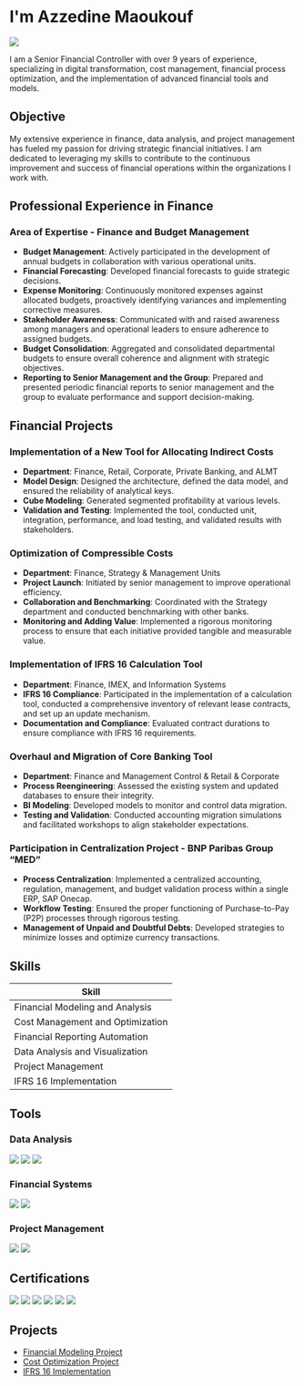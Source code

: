 # I'm Azzedine Maoukouf
<a href="https://www.linkedin.com/in/azzedine-maoukouf-a27194103/"><img src="https://img.shields.io/badge/-LinkedIn-0072b1?&style=for-the-badge&logo=linkedin&logoColor=white" /></a>

I am a Senior Financial Controller with over 9 years of experience, specializing in digital transformation, cost management, financial process optimization, and the implementation of advanced financial tools and models.

## Objective

My extensive experience in finance, data analysis, and project management has fueled my passion for driving strategic financial initiatives. I am dedicated to leveraging my skills to contribute to the continuous improvement and success of financial operations within the organizations I work with.

## Professional Experience in Finance

### Area of Expertise - Finance and Budget Management

- **Budget Management**: Actively participated in the development of annual budgets in collaboration with various operational units.
- **Financial Forecasting**: Developed financial forecasts to guide strategic decisions.
- **Expense Monitoring**: Continuously monitored expenses against allocated budgets, proactively identifying variances and implementing corrective measures.
- **Stakeholder Awareness**: Communicated with and raised awareness among managers and operational leaders to ensure adherence to assigned budgets.
- **Budget Consolidation**: Aggregated and consolidated departmental budgets to ensure overall coherence and alignment with strategic objectives.
- **Reporting to Senior Management and the Group**: Prepared and presented periodic financial reports to senior management and the group to evaluate performance and support decision-making.


## Financial Projects

### Implementation of a New Tool for Allocating Indirect Costs

- **Department**: Finance, Retail, Corporate, Private Banking, and ALMT
- **Model Design**: Designed the architecture, defined the data model, and ensured the reliability of analytical keys.
- **Cube Modeling**: Generated segmented profitability at various levels.
- **Validation and Testing**: Implemented the tool, conducted unit, integration, performance, and load testing, and validated results with stakeholders.

### Optimization of Compressible Costs

- **Department**: Finance, Strategy & Management Units
- **Project Launch**: Initiated by senior management to improve operational efficiency.
- **Collaboration and Benchmarking**: Coordinated with the Strategy department and conducted benchmarking with other banks.
- **Monitoring and Adding Value**: Implemented a rigorous monitoring process to ensure that each initiative provided tangible and measurable value.

### Implementation of IFRS 16 Calculation Tool

- **Department**: Finance, IMEX, and Information Systems
- **IFRS 16 Compliance**: Participated in the implementation of a calculation tool, conducted a comprehensive inventory of relevant lease contracts, and set up an update mechanism.
- **Documentation and Compliance**: Evaluated contract durations to ensure compliance with IFRS 16 requirements.

### Overhaul and Migration of Core Banking Tool

- **Department**: Finance and Management Control & Retail & Corporate
- **Process Reengineering**: Assessed the existing system and updated databases to ensure their integrity.
- **BI Modeling**: Developed models to monitor and control data migration.
- **Testing and Validation**: Conducted accounting migration simulations and facilitated workshops to align stakeholder expectations.




### Participation in Centralization Project - BNP Paribas Group “MED”

- **Process Centralization**: Implemented a centralized accounting, regulation, management, and budget validation process within a single ERP, SAP Onecap.
- **Workflow Testing**: Ensured the proper functioning of Purchase-to-Pay (P2P) processes through rigorous testing.
- **Management of Unpaid and Doubtful Debts**: Developed strategies to minimize losses and optimize currency transactions.


## Skills

| Skill                                         |
|-----------------------------------------------|
| Financial Modeling and Analysis               |
| Cost Management and Optimization              |
| Financial Reporting Automation                |
| Data Analysis and Visualization               |
| Project Management                            |
| IFRS 16 Implementation                        |

## Tools

### Data Analysis
<div>
    <img src="https://img.shields.io/badge/-Power_BI-F2C811?&style=for-the-badge&logo=Power-BI&logoColor=white" />
    <img src="https://img.shields.io/badge/-Python-3776AB?&style=for-the-badge&logo=Python&logoColor=white" />
    <img src="https://img.shields.io/badge/-SQL-003B57?&style=for-the-badge&logo=MySQL&logoColor=white" />
</div>

### Financial Systems
<div>
    <img src="https://img.shields.io/badge/-SAP-0FAAFF?&style=for-the-badge&logo=SAP&logoColor=white" />
    <img src="https://img.shields.io/badge/-SAGE-8D2672?&style=for-the-badge&logo=Sage&logoColor=white" />
</div>

### Project Management
<div>
    <img src="https://img.shields.io/badge/-JIRA-0052CC?&style=for-the-badge&logo=Jira&logoColor=white" />
    <img src="https://img.shields.io/badge/-Trello-0079BF?&style=for-the-badge&logo=Trello&logoColor=white" />
</div>

## Certifications

<div>
<a href="https://www.udemy.com/course/the-data-science-course-complete-data-science-bootcamp/"><img src="https://img.shields.io/badge/-Data_Science-FF4500?&style=for-the-badge&logo=Udemy&logoColor=white" /></a>
<a href="https://www.alxafrica.com/programme/data-science/"><img src="https://img.shields.io/badge/-Data_Science-3776AB?&style=for-the-badge&logo=Udemy&logoColor=white" /></a>
<a href="https://enterprisedna.co/courses/financial-reporting-with-power-bi"><img src="https://img.shields.io/badge/-Power_BI-F2C811?&style=for-the-badge&logo=Power-BI&logoColor=white" /></a>
<a href="https://www.udemy.com/course/credit-risk-modeling-in-python/"><img src="https://img.shields.io/badge/-Credit_Risk_Modeling-007ACC?&style=for-the-badge&logo=Udemy&logoColor=white" /></a>
<a href="https://www.udemy.com/course/ifrs-complete-course/"><img src="https://img.shields.io/badge/-IFRS-0FAAFF?&style=for-the-badge&logo=Udemy&logoColor=white" /></a>
<a href="https://www.udemy.com/course/financial-planning-analysis-building-a-companys-budget/"><img src="https://img.shields.io/badge/-Financial_Planning_%26_Analysis-8D2672?&style=for-the-badge&logo=Udemy&logoColor=white" /></a>
</div>

## Projects

- [Financial Modeling Project](https://github.com/azzedine-maoukouf/financial-modeling)
- [Cost Optimization Project](https://github.com/azzedine-maoukouf/cost-optimization)
- [IFRS 16 Implementation](https://github.com/azzedine-maoukouf/ifrs16-implementation)
